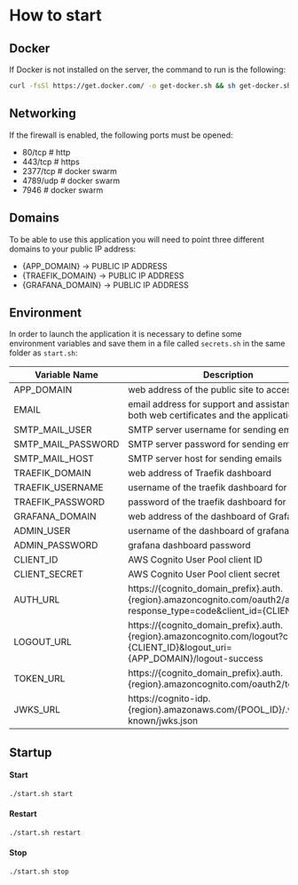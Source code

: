 # How to start
## Docker
If Docker is not installed on the server, the command to run is the following:
```sh
curl -fsSl https://get.docker.com/ -o get-docker.sh && sh get-docker.sh
```

## Networking
If the firewall is enabled, the following ports must be opened:
- 80/tcp # http
- 443/tcp # https
- 2377/tcp # docker swarm
- 4789/udp # docker swarm
- 7946 # docker swarm

## Domains
To be able to use this application you will need to point three different domains to your public IP address:
- {APP_DOMAIN} -> PUBLIC IP ADDRESS
- {TRAEFIK_DOMAIN} -> PUBLIC IP ADDRESS
- {GRAFANA_DOMAIN} -> PUBLIC IP ADDRESS

## Environment
In order to launch the application it is necessary to define some environment variables and save them in a file called `secrets.sh` in the same folder as `start.sh`:

| Variable Name | Description |
| ------ | ------ |
| APP_DOMAIN | web address of the public site to access |
| EMAIL | email address for support and assistance of both web certificates and the application |
| SMTP_MAIL_USER | SMTP server username for sending emails |
| SMTP_MAIL_PASSWORD | SMTP server password for sending emails |
| SMTP_MAIL_HOST | SMTP server host for sending emails |
| TRAEFIK_DOMAIN | web address of Traefik dashboard |
| TRAEFIK_USERNAME | username of the traefik dashboard for access |
| TRAEFIK_PASSWORD | password of the traefik dashboard for access |
| GRAFANA_DOMAIN | web address of the dashboard of Grafana |
| ADMIN_USER | username of the dashboard of grafana |
| ADMIN_PASSWORD | grafana dashboard password |
| CLIENT_ID | AWS Cognito User Pool client ID |
| CLIENT_SECRET | AWS Cognito User Pool client secret |
| AUTH_URL | https://{cognito_domain_prefix}.auth.{region}.amazoncognito.com/oauth2/authorize?response_type=code&client_id={CLIENT_ID} |
| LOGOUT_URL | https://{cognito_domain_prefix}.auth.{region}.amazoncognito.com/logout?client_id={CLIENT_ID}&logout_uri={APP_DOMAIN}/logout-success |
| TOKEN_URL | https://{cognito_domain_prefix}.auth.{region}.amazoncognito.com/oauth2/token |
| JWKS_URL | https://cognito-idp.{region}.amazonaws.com/{POOL_ID}/.well-known/jwks.json |

## Startup
#### Start
```sh
./start.sh start
```
#### Restart
```sh
./start.sh restart
```
#### Stop
```sh
./start.sh stop
```
